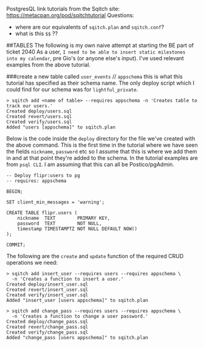 PostgresQL link tutorials from the Sqitch site: https://metacpan.org/pod/sqitchtutorial
Questions:
- where are our equivalents of `sqitch.plan` and `sqitch.conf`?
- what is this `$$` ??

##TABLES
The following is my own naive attempt at starting the BE part of ticket 2040 As a user, `I need to be able to insert static milestones into my calendar`, pre Gio's (or anyone else's input). I've used relevant examples from the above tutorial.

###create a new table called `user_events`
// `appschema` this is what this tutorial has specified as their schema name. The only deploy script which I could find for our schema was for `lightful_private`.
```
> sqitch add <name of table> --requires appschema -n 'Creates table to track our users.'
Created deploy/users.sql
Created revert/users.sql
Created verify/users.sql
Added "users [appschema]" to sqitch.plan
```

Below is the code inside the `deploy` directory for the file we've created with the above command. This is the first time in the tutorial where we have seen the fields `nickname`, `password` etc so I assume that this is where we add them in and at that point they're added to the schema. In the tutorial examples are from `psql CLI`. I am assuming that this can all be Postico/pgAdmin.
```
-- Deploy flipr:users to pg
-- requires: appschema

BEGIN;

SET client_min_messages = 'warning';

CREATE TABLE flipr.users (
    nickname  TEXT        PRIMARY KEY,
    password  TEXT        NOT NULL,
    timestamp TIMESTAMPTZ NOT NULL DEFAULT NOW()
);

COMMIT;
```

The following are the `create` and `update` function of the required CRUD operations we need:
```
> sqitch add insert_user --requires users --requires appschema \
  -n 'Creates a function to insert a user.'
Created deploy/insert_user.sql
Created revert/insert_user.sql
Created verify/insert_user.sql
Added "insert_user [users appschema]" to sqitch.plan

> sqitch add change_pass --requires users --requires appschema \
  -n 'Creates a function to change a user password.'
Created deploy/change_pass.sql
Created revert/change_pass.sql
Created verify/change_pass.sql
Added "change_pass [users appschema]" to sqitch.plan
```
